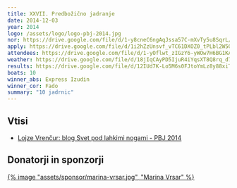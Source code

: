 ```yaml
---
title: XXVII. Predbožično jadranje
date: 2014-12-03
year: 2014
logo: /assets/logo/logo-pbj-2014.jpg
nor: https://drive.google.com/file/d/1-y8cneC6ngAqJssa57C-mXvTy5u8SqrL/view?usp=sharing
apply: https://drive.google.com/file/d/1i2hZzUnsvf_vTC61DXOZ0_tPLbl2W5Ow/view?usp=sharing
attendees: https://drive.google.com/file/d/1-yOflwt_zIGzY6-yWOw7H6BG1KAxbxJU/view?usp=sharing
weather: https://drive.google.com/file/d/18jIqCAyPD5IjuR4iYqsXT8Q8rq_d7sjj/view?usp=sharing
results: https://drive.google.com/file/d/12IUd7K-Lo5M6s0FJtoYmLz8y88xiTFXW/view?usp=sharing
boats: 10
winner_abs: Express Izudin
winner_cor: Fado
summary: "10 jadrnic"
---
```


## Vtisi
 - [Lojze Vrenčur: blog Svet pod lahkimi nogami - PBJ 2014](http://ab.vrencur.info/2014/12/xxvii-predbozicno-jadranje.html)

## Donatorji in sponzorji

[{% image "assets/sponsor/marina-vrsar.jpg", "Marina Vrsar" %}](http://montraker.hr/)

